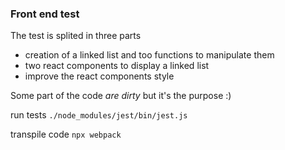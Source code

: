 ### Front end test

The test is splited in three parts
- creation of a linked list and too functions to manipulate them
- two react components to display a linked list
- improve the react components style

Some part of the code *are dirty* but it's the purpose :)

run tests 
`./node_modules/jest/bin/jest.js`

transpile code
`npx webpack`
